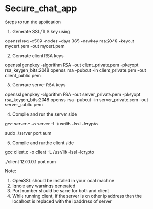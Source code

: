 # Secure_chat_app
Steps to run the application
1. Generate SSL/TLS key using

openssl req -x509 -nodes -days 365 -newkey rsa:2048 -keyout mycert.pem -out mycert.pem

2. Generate client RSA keys

openssl genpkey -algorithm RSA -out client_private.pem -pkeyopt rsa_keygen_bits:2048
openssl rsa -pubout -in client_private.pem  -out client_public.pem

3. Generate server RSA keys

openssl genpkey -algorithm RSA -out server_private.pem -pkeyopt rsa_keygen_bits:2048
openssl rsa -pubout -in server_private.pem  -out server_public.pem

4. Compile and run the server side

gcc server.c -o server -L /usr/lib -lssl -lcrypto

sudo ./server port num

5. Compile and runthe client side

gcc client.c -o client -L /usr/lib -lssl -lcrypto

./client 127.0.0.1 port num

Note: 
1. OpenSSL should be installed in your local machine
2. Ignore any warnings generated
3. Port number should be same for both and client
4. While running client, if the server is on other ip address then the localhost is replaced with the ipaddress of server 
